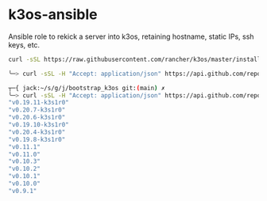 # k3os-ansible

Ansible role to rekick a server into k3os, retaining hostname, static IPs, ssh keys, etc.

```bash
curl -sSL https://raw.githubusercontent.com/rancher/k3os/master/install.sh
```

```bash
╰─> curl -sSL -H "Accept: application/json" https://api.github.com/repos/rancher/k3os/releases|jq '.[]|select(.prerelease == false)|.name'
```

```bash
┬─{ jack:~/s/g/j/bootstrap_k3os git:(main) ✗
╰─> curl -sSL -H "Accept: application/json" https://api.github.com/repos/rancher/k3os/releases|jq '.[]|select(.prerelease == false)|.name'
"v0.19.11-k3s1r0"
"v0.20.7-k3s1r0"
"v0.20.6-k3s1r0"
"v0.19.10-k3s1r0"
"v0.20.4-k3s1r0"
"v0.19.8-k3s1r0"
"v0.11.1"
"v0.11.0"
"v0.10.3"
"v0.10.2"
"v0.10.1"
"v0.10.0"
"v0.9.1"
```